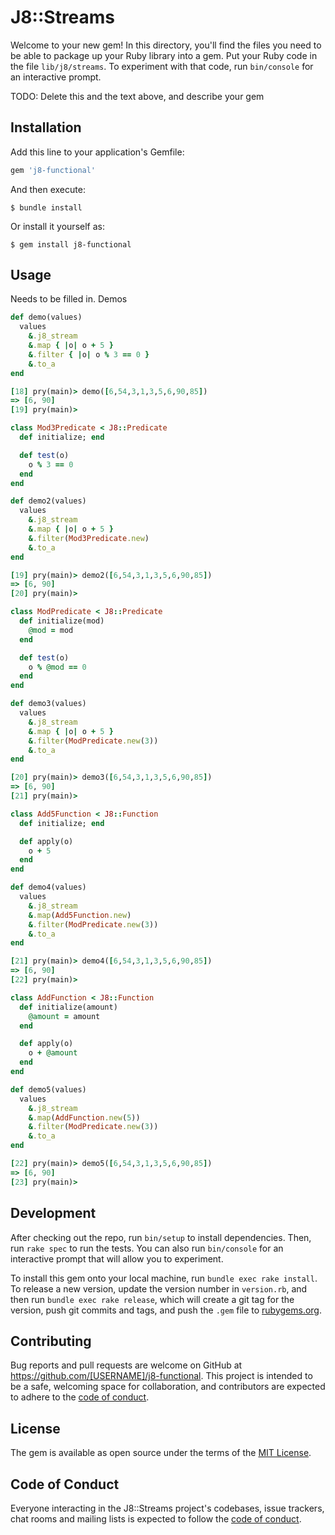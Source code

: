 # J8::Streams

Welcome to your new gem! In this directory, you'll find the files you need to be able to package up your Ruby library into a gem. Put your Ruby code in the file `lib/j8/streams`. To experiment with that code, run `bin/console` for an interactive prompt.

TODO: Delete this and the text above, and describe your gem

## Installation

Add this line to your application's Gemfile:

```ruby
gem 'j8-functional'
```

And then execute:

    $ bundle install

Or install it yourself as:

    $ gem install j8-functional

## Usage

Needs to be filled in. Demos

```ruby
def demo(values)
  values
    &.j8_stream
    &.map { |o| o + 5 }
    &.filter { |o| o % 3 == 0 }
    &.to_a
end

[18] pry(main)> demo([6,54,3,1,3,5,6,90,85])
=> [6, 90]
[19] pry(main)>

class Mod3Predicate < J8::Predicate
  def initialize; end

  def test(o)
    o % 3 == 0
  end
end

def demo2(values)
  values
    &.j8_stream
    &.map { |o| o + 5 }
    &.filter(Mod3Predicate.new)
    &.to_a
end

[19] pry(main)> demo2([6,54,3,1,3,5,6,90,85])
=> [6, 90]
[20] pry(main)>

class ModPredicate < J8::Predicate
  def initialize(mod)
    @mod = mod
  end

  def test(o)
    o % @mod == 0
  end
end

def demo3(values)
  values
    &.j8_stream
    &.map { |o| o + 5 }
    &.filter(ModPredicate.new(3))
    &.to_a
end

[20] pry(main)> demo3([6,54,3,1,3,5,6,90,85])
=> [6, 90]
[21] pry(main)>

class Add5Function < J8::Function
  def initialize; end

  def apply(o)
    o + 5
  end
end

def demo4(values)
  values
    &.j8_stream
    &.map(Add5Function.new)
    &.filter(ModPredicate.new(3))
    &.to_a
end

[21] pry(main)> demo4([6,54,3,1,3,5,6,90,85])
=> [6, 90]
[22] pry(main)>

class AddFunction < J8::Function
  def initialize(amount)
    @amount = amount
  end

  def apply(o)
    o + @amount
  end
end

def demo5(values)
  values
    &.j8_stream
    &.map(AddFunction.new(5))
    &.filter(ModPredicate.new(3))
    &.to_a
end

[22] pry(main)> demo5([6,54,3,1,3,5,6,90,85])
=> [6, 90]
[23] pry(main)>
```

## Development

After checking out the repo, run `bin/setup` to install dependencies. Then, run `rake spec` to run the tests. You can also run `bin/console` for an interactive prompt that will allow you to experiment.

To install this gem onto your local machine, run `bundle exec rake install`. To release a new version, update the version number in `version.rb`, and then run `bundle exec rake release`, which will create a git tag for the version, push git commits and tags, and push the `.gem` file to [rubygems.org](https://rubygems.org).

## Contributing

Bug reports and pull requests are welcome on GitHub at https://github.com/[USERNAME]/j8-functional. This project is intended to be a safe, welcoming space for collaboration, and contributors are expected to adhere to the [code of conduct](https://github.com/[USERNAME]/j8-functional/blob/master/CODE_OF_CONDUCT.md).


## License

The gem is available as open source under the terms of the [MIT License](https://opensource.org/licenses/MIT).

## Code of Conduct

Everyone interacting in the J8::Streams project's codebases, issue trackers, chat rooms and mailing lists is expected to follow the [code of conduct](https://github.com/[USERNAME]/j8-functional/blob/master/CODE_OF_CONDUCT.md).

